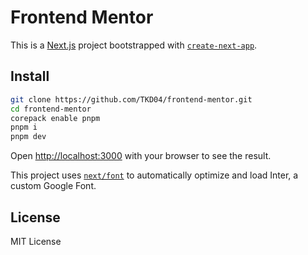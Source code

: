 # Frontend Mentor

This is a [Next.js](https://nextjs.org/) project bootstrapped with [`create-next-app`](https://github.com/vercel/next.js/tree/canary/packages/create-next-app).

## Install

```bash
git clone https://github.com/TKD04/frontend-mentor.git
cd frontend-mentor
corepack enable pnpm
pnpm i
pnpm dev
```

Open [http://localhost:3000](http://localhost:3000) with your browser to see the result.

This project uses [`next/font`](https://nextjs.org/docs/app/getting-started/fonts) to automatically optimize and load Inter, a custom Google Font.

## License

MIT License
